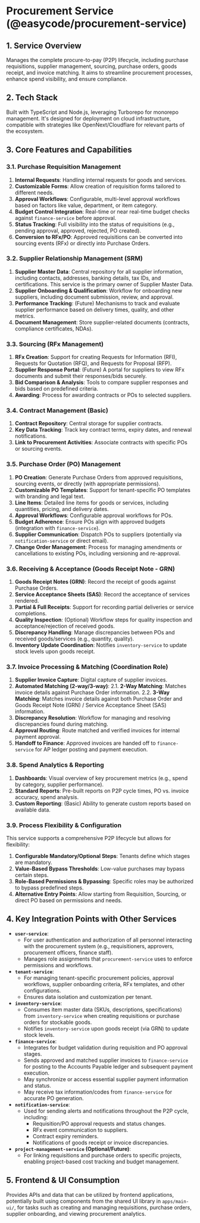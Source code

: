 # Procurement Service (@easycode/procurement-service)

## 1. Service Overview

Manages the complete procure-to-pay (P2P) lifecycle, including purchase requisitions, supplier management, sourcing, purchase orders, goods receipt, and invoice matching. It aims to streamline procurement processes, enhance spend visibility, and ensure compliance.

## 2. Tech Stack

Built with TypeScript and Node.js, leveraging Turborepo for monorepo management. It's designed for deployment on cloud infrastructure, compatible with strategies like OpenNext/Cloudflare for relevant parts of the ecosystem.

## 3. Core Features and Capabilities

### 3.1. Purchase Requisition Management
1.  **Internal Requests**: Handling internal requests for goods and services.
2.  **Customizable Forms**: Allow creation of requisition forms tailored to different needs.
3.  **Approval Workflows**: Configurable, multi-level approval workflows based on factors like value, department, or item category.
4.  **Budget Control Integration**: Real-time or near real-time budget checks against `finance-service` before approval.
5.  **Status Tracking**: Full visibility into the status of requisitions (e.g., pending approval, approved, rejected, PO created).
6.  **Conversion to RFx/PO**: Approved requisitions can be converted into sourcing events (RFx) or directly into Purchase Orders.

### 3.2. Supplier Relationship Management (SRM)
1.  **Supplier Master Data**: Central repository for all supplier information, including contacts, addresses, banking details, tax IDs, and certifications. This service is the primary owner of Supplier Master Data.
2.  **Supplier Onboarding & Qualification**: Workflow for onboarding new suppliers, including document submission, review, and approval.
3.  **Performance Tracking**: (Future) Mechanisms to track and evaluate supplier performance based on delivery times, quality, and other metrics.
4.  **Document Management**: Store supplier-related documents (contracts, compliance certificates, NDAs).

### 3.3. Sourcing (RFx Management)
1.  **RFx Creation**: Support for creating Requests for Information (RFI), Requests for Quotation (RFQ), and Requests for Proposal (RFP).
2.  **Supplier Response Portal**: (Future) A portal for suppliers to view RFx documents and submit their responses/bids securely.
3.  **Bid Comparison & Analysis**: Tools to compare supplier responses and bids based on predefined criteria.
4.  **Awarding**: Process for awarding contracts or POs to selected suppliers.

### 3.4. Contract Management (Basic)
1.  **Contract Repository**: Central storage for supplier contracts.
2.  **Key Data Tracking**: Track key contract terms, expiry dates, and renewal notifications.
3.  **Link to Procurement Activities**: Associate contracts with specific POs or sourcing events.

### 3.5. Purchase Order (PO) Management
1.  **PO Creation**: Generate Purchase Orders from approved requisitions, sourcing events, or directly (with appropriate permissions).
2.  **Customizable PO Templates**: Support for tenant-specific PO templates with branding and legal text.
3.  **Line Items**: Detailed line items for goods or services, including quantities, pricing, and delivery dates.
4.  **Approval Workflows**: Configurable approval workflows for POs.
5.  **Budget Adherence**: Ensure POs align with approved budgets (integration with `finance-service`).
6.  **Supplier Communication**: Dispatch POs to suppliers (potentially via `notification-service` or direct email).
7.  **Change Order Management**: Process for managing amendments or cancellations to existing POs, including versioning and re-approval.

### 3.6. Receiving & Acceptance (Goods Receipt Note - GRN)
1.  **Goods Receipt Notes (GRN)**: Record the receipt of goods against Purchase Orders.
2.  **Service Acceptance Sheets (SAS)**: Record the acceptance of services rendered.
3.  **Partial & Full Receipts**: Support for recording partial deliveries or service completions.
4.  **Quality Inspection**: (Optional) Workflow steps for quality inspection and acceptance/rejection of received goods.
5.  **Discrepancy Handling**: Manage discrepancies between POs and received goods/services (e.g., quantity, quality).
6.  **Inventory Update Coordination**: Notifies `inventory-service` to update stock levels upon goods receipt.

### 3.7. Invoice Processing & Matching (Coordination Role)
1.  **Supplier Invoice Capture**: Digital capture of supplier invoices.
2.  **Automated Matching (2-way/3-way)**:
    2.1. **2-Way Matching**: Matches invoice details against Purchase Order information.
    2.2. **3-Way Matching**: Matches invoice details against both Purchase Order and Goods Receipt Note (GRN) / Service Acceptance Sheet (SAS) information.
3.  **Discrepancy Resolution**: Workflow for managing and resolving discrepancies found during matching.
4.  **Approval Routing**: Route matched and verified invoices for internal payment approval.
5.  **Handoff to Finance**: Approved invoices are handed off to `finance-service` for AP ledger posting and payment execution.

### 3.8. Spend Analytics & Reporting
1.  **Dashboards**: Visual overview of key procurement metrics (e.g., spend by category, supplier performance).
2.  **Standard Reports**: Pre-built reports on P2P cycle times, PO vs. invoice accuracy, spend analysis.
3.  **Custom Reporting**: (Basic) Ability to generate custom reports based on available data.

### 3.9. Process Flexibility & Configuration
This service supports a comprehensive P2P lifecycle but allows for flexibility:
1.  **Configurable Mandatory/Optional Steps**: Tenants define which stages are mandatory.
2.  **Value-Based Bypass Thresholds**: Low-value purchases may bypass certain steps.
3.  **Role-Based Permissions & Bypassing**: Specific roles may be authorized to bypass predefined steps.
4.  **Alternative Entry Points**: Allow starting from Requisition, Sourcing, or direct PO based on permissions and needs.

## 4. Key Integration Points with Other Services

-   **`user-service`**:
    -   For user authentication and authorization of all personnel interacting with the procurement system (e.g., requisitioners, approvers, procurement officers, finance staff).
    -   Manages role assignments that `procurement-service` uses to enforce permissions and workflows.
-   **`tenant-service`**:
    -   For managing tenant-specific procurement policies, approval workflows, supplier onboarding criteria, RFx templates, and other configurations.
    -   Ensures data isolation and customization per tenant.
-   **`inventory-service`**:
    -   Consumes item master data (SKUs, descriptions, specifications) from `inventory-service` when creating requisitions or purchase orders for stockable goods.
    -   Notifies `inventory-service` upon goods receipt (via GRN) to update stock levels.
-   **`finance-service`**:
    -   Integrates for budget validation during requisition and PO approval stages.
    -   Sends approved and matched supplier invoices to `finance-service` for posting to the Accounts Payable ledger and subsequent payment execution.
    -   May synchronize or access essential supplier payment information and status.
    -   May receive tax information/codes from `finance-service` for accurate PO generation.
-   **`notification-service`**:
    -   Used for sending alerts and notifications throughout the P2P cycle, including:
        -   Requisition/PO approval requests and status changes.
        -   RFx event communication to suppliers.
        -   Contract expiry reminders.
        -   Notifications of goods receipt or invoice discrepancies.
-   **`project-management-service` (Optional/Future)**:
    -   For linking requisitions and purchase orders to specific projects, enabling project-based cost tracking and budget management.

## 5. Frontend & UI Consumption

Provides APIs and data that can be utilized by frontend applications, potentially built using components from the shared UI library in `apps/main-ui/`, for tasks such as creating and managing requisitions, purchase orders, supplier onboarding, and viewing procurement analytics.
